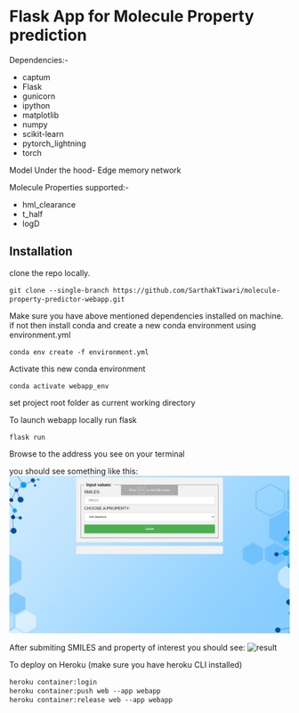 # Flask App for Molecule Property prediction





Dependencies:-
* captum
* Flask
* gunicorn
* ipython
* matplotlib
* numpy
* scikit-learn
* pytorch_lightning
* torch

Model Under the hood- Edge memory network

Molecule Properties supported:-
* hml_clearance
* t_half
* logD

## Installation
clone the repo locally.
```
git clone --single-branch https://github.com/SarthakTiwari/molecule-property-predictor-webapp.git
```
Make sure you have above mentioned dependencies installed on machine.
if not then install conda and create a new conda environment using environment.yml 

```
conda env create -f environment.yml
```

Activate this new conda environment
```
conda activate webapp_env
```
set project root folder as current working directory 

To launch webapp locally run flask 
```
flask run
```

Browse to the address you see on your terminal

you should see something like this:
![main.html](./static/images/Screenshot_1.png)


After submiting SMILES and property of interest
you should see:
![result](./static/images/screenshot_2.png')

To deploy on Heroku
(make sure you have heroku CLI installed)
```
heroku container:login
heroku container:push web --app webapp
heroku container:release web --app webapp
```
